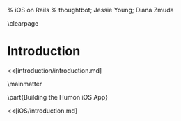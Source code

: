 % iOS on Rails
% thoughtbot; Jessie Young; Diana Zmuda

\clearpage

# Introduction

<<[introduction/introduction.md]

\mainmatter

\part{Building the Humon iOS App}

<<[iOS/introduction.md]
